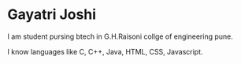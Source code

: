 # Gayatri Joshi 

I am student pursing btech in G.H.Raisoni collge of engineering pune.

I know languages like C, C++, Java, HTML, CSS, Javascript.

